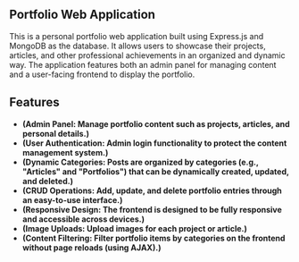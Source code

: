 ## Portfolio Web Application

This is a personal portfolio web application built using Express.js and MongoDB as the database. It allows users to showcase their projects, articles, and other professional achievements in an organized and dynamic way. The application features both an admin panel for managing content and a user-facing frontend to display the portfolio.

## Features

- **(Admin Panel: Manage portfolio content such as projects, articles, and personal details.)**
- **(User Authentication: Admin login functionality to protect the content management system.)**
- **(Dynamic Categories: Posts are organized by categories (e.g., "Articles" and "Portfolios") that can be dynamically created, updated, and deleted.)**
- **(CRUD Operations: Add, update, and delete portfolio entries through an easy-to-use interface.)**
- **(Responsive Design: The frontend is designed to be fully responsive and accessible across devices.)**
- **(Image Uploads: Upload images for each project or article.)**
- **(Content Filtering: Filter portfolio items by categories on the frontend without page reloads (using AJAX).)**

